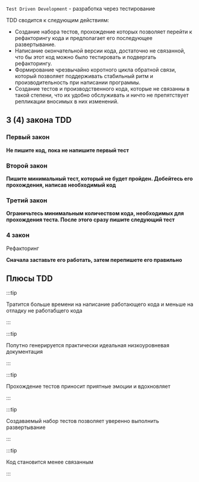 `Test Driven Development` - разработка через тестирование

TDD сводится к следующим действиям:

* Создание набора тестов, прохождение которых позволяет перейти к рефакторингу кода и предполагает его последующее
  развертывание.
* Написание окончательной версии кода, достаточно не связанной, что бы этот код можно было тестировать и подвергать
  рефакторингу.
* Формирование чрезвычайно коротного цикла обратной связи, который позволяет поддерживать стабильный ритм и
  производительность при написании программы.
* Создание тестов и производственного кода, которые не связанны в такой степени, что их удобно обслуживать и ничто не
  препятствует репликации вносимых в них изменений.

## 3 (4) закона TDD

### Первый закон

**Не пишите код, пока не напишите первый тест**

### Второй закон

**Пишите минимальный тест, который не будет пройден. Добейтесь его прохождения, написав необходимый код**

### Третий закон

**Ограничьтесь минимальным количеством кода, необходимых для прохождения теста. После этого сразу пишите следующий
тест**

### 4 закон

Рефакторинг

**Сначала заставьте его работать, затем перепишете его правильно**

## Плюсы TDD

:::tip

Тратится больше времени на написание работающего кода и меньше на отладку не работабщего кода

:::

:::tip

Попутно генерируется практически идеальная низкоуровневая документация

:::

:::tip

Прохождение тестов приносит приятные эмоции и вдохновляет

:::

:::tip

Создаваемый набор тестов позволяет уверенно выполнить развертывание

:::

:::tip

Код становится менее связанным

:::
